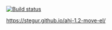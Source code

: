 [![Build status](https://ci.appveyor.com/api/projects/status/fosf5f0nv83r9ljn/branch/master?svg=true)](https://ci.appveyor.com/project/Stegur/ahj-1-2-move-el/branch/master)

https://stegur.github.io/ahj-1.2-move-el/